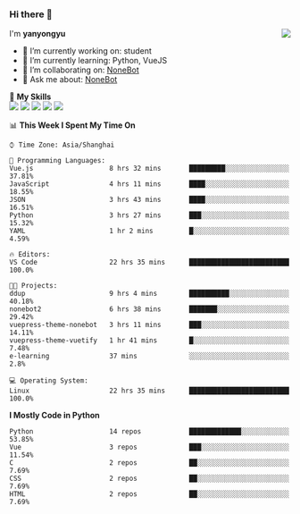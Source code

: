 ### Hi there 👋

<a href="#">
  <img align="right" src="https://github-readme-stats.vercel.app/api?username=yanyongyu&count_private=true&show_icons=true&bg_color=15,f2f7fd,E0EAFC" />
</a>

I'm **yanyongyu**

- 🔭 I’m currently working on: student
- 🌱 I’m currently learning: Python, VueJS
- 👯 I’m collaborating on: [NoneBot](https://github.com/nonebot)
- 💬 Ask me about: [NoneBot](https://github.com/nonebot)

🌟 **My Skills**  
![](https://img.shields.io/badge/-Python-3e74a2?style=flat-square&logo=Python&logoColor=fff)
![](https://img.shields.io/badge/-Vue-4fc08d?style=flat-square&logo=Vue.js&logoColor=fff)
![](https://img.shields.io/badge/-Node.js-339933?style=flat-square&logo=Node.js&logoColor=fff)
![](https://img.shields.io/badge/-Docker-2496ED?style=flat-square&logo=Docker&logoColor=fff)
![](https://img.shields.io/badge/-Linux-000000?style=flat-square&logo=Linux&logoColor=fff)

<!--START_SECTION:waka-->
📊 **This Week I Spent My Time On** 

```text
⌚︎ Time Zone: Asia/Shanghai

💬 Programming Languages: 
Vue.js                   8 hrs 32 mins       █████████░░░░░░░░░░░░░░░░   37.81% 
JavaScript               4 hrs 11 mins       ████░░░░░░░░░░░░░░░░░░░░░   18.55% 
JSON                     3 hrs 43 mins       ████░░░░░░░░░░░░░░░░░░░░░   16.51% 
Python                   3 hrs 27 mins       ███░░░░░░░░░░░░░░░░░░░░░░   15.32% 
YAML                     1 hr 2 mins         █░░░░░░░░░░░░░░░░░░░░░░░░   4.59%

🔥 Editors: 
VS Code                  22 hrs 35 mins      █████████████████████████   100.0%

🐱‍💻 Projects: 
ddup                     9 hrs 4 mins        ██████████░░░░░░░░░░░░░░░   40.18% 
nonebot2                 6 hrs 38 mins       ███████░░░░░░░░░░░░░░░░░░   29.42% 
vuepress-theme-nonebot   3 hrs 11 mins       ███░░░░░░░░░░░░░░░░░░░░░░   14.11% 
vuepress-theme-vuetify   1 hr 41 mins        █░░░░░░░░░░░░░░░░░░░░░░░░   7.48% 
e-learning               37 mins             ░░░░░░░░░░░░░░░░░░░░░░░░░   2.8%

💻 Operating System: 
Linux                    22 hrs 35 mins      █████████████████████████   100.0%

```

**I Mostly Code in Python** 

```text
Python                   14 repos            █████████████░░░░░░░░░░░░   53.85% 
Vue                      3 repos             ███░░░░░░░░░░░░░░░░░░░░░░   11.54% 
C                        2 repos             ██░░░░░░░░░░░░░░░░░░░░░░░   7.69% 
CSS                      2 repos             ██░░░░░░░░░░░░░░░░░░░░░░░   7.69% 
HTML                     2 repos             ██░░░░░░░░░░░░░░░░░░░░░░░   7.69%

```



<!--END_SECTION:waka-->

